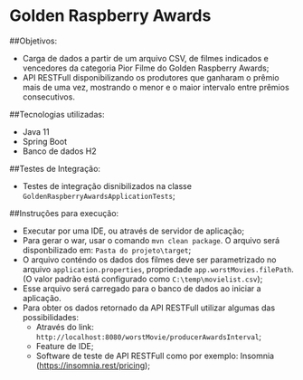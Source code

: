 # Golden Raspberry Awards

##Objetivos:
- Carga de dados a partir de um arquivo CSV, de filmes indicados e vencedores
  da categoria Pior Filme do Golden Raspberry Awards;
- API RESTFull disponibilizando os produtores que ganharam o prêmio mais de uma vez, mostrando o menor e o maior intervalo entre prêmios consecutivos. 

##Tecnologias utilizadas:
- Java 11
- Spring Boot
- Banco de dados H2

##Testes de Integração:
- Testes de integração disnibilizados na classe `GoldenRaspberryAwardsApplicationTests`;

##Instruções para execução:
- Executar por uma IDE, ou através de servidor de aplicação;
- Para gerar o war, usar o comando `mvn clean package`. O arquivo será disponbilizado em: `Pasta do projeto\target`;
- O arquivo conténdo os dados dos filmes deve ser parametrizado no arquivo `application.properties`, propriedade `app.worstMovies.filePath`. (O valor padrão está configurado como `C:\temp\movielist.csv`);
- Esse arquivo será carregado para o banco de dados ao iniciar a aplicação.
- Para obter os dados retornado da API RESTFull utilizar algumas das possibilidades:
  - Através do link: `http://localhost:8080/worstMovie/producerAwardsInterval`; 
  - Feature de IDE;
  - Software de teste de API RESTFull como por exemplo: Insomnia (https://insomnia.rest/pricing);
